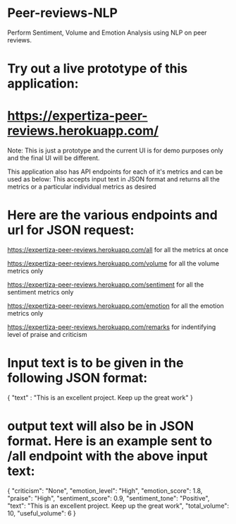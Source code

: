 # Peer-reviews-NLP
Perform Sentiment,  Volume and Emotion Analysis using NLP on peer reviews.

# Try out a live prototype of this application:
# https://expertiza-peer-reviews.herokuapp.com/
 Note: This is just a prototype and the current UI is for demo purposes only and the final UI will be different.

This application also has API endpoints for each of it's metrics and can be used as below:
This accepts input text in JSON format and returns all the metrics or a particular individual metrics as desired

# Here are the various endpoints and url for JSON request:
https://expertiza-peer-reviews.herokuapp.com/all for all the metrics at once

https://expertiza-peer-reviews.herokuapp.com/volume for all the volume metrics only

https://expertiza-peer-reviews.herokuapp.com/sentiment for all the sentiment metrics only

https://expertiza-peer-reviews.herokuapp.com/emotion for all the emotion metrics only

https://expertiza-peer-reviews.herokuapp.com/remarks for indentifying level of praise and criticism

# Input text is to be given in the following JSON format:
{
	"text" : "This is an excellent project. Keep up the great work"
            }

# output text will also be in JSON format. Here is an example sent to /all endpoint with the above input text:
{
    "criticism": "None",
    "emotion_level": "High",
    "emotion_score": 1.8,
    "praise": "High",
    "sentiment_score": 0.9,
    "sentiment_tone": "Positive",
    "text": "This is an excellent project. Keep up the great work",
    "total_volume": 10,
    "useful_volume": 6
}
